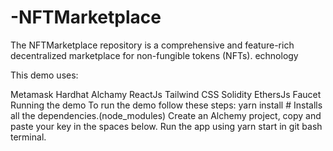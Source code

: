 # -NFTMarketplace
The NFTMarketplace repository is a comprehensive and feature-rich decentralized marketplace for non-fungible tokens (NFTs). 
echnology

This demo uses:

Metamask
Hardhat
Alchamy
ReactJs
Tailwind CSS
Solidity
EthersJs
Faucet
Running the demo
To run the demo follow these steps:
yarn install # Installs all the dependencies.(node_modules)
Create an Alchemy project, copy and paste your key in the spaces below.
Run the app using yarn start in git bash terminal.


